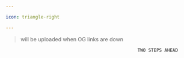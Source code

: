 ```yaml
---

icon: triangle-right

---
```






> will be uploaded when OG links are down 


                                                     TWO STEPS AHEAD